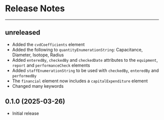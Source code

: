 # Release Notes

---

## unreleased

* Added the `cvdCoefficients` element
* Added the following to `quantityEnumerationString`: Capacitance, Diameter, Isotope, Radius
* Added `enteredBy`, `checkedBy` and `checkedDate` attributes to the `equipment`, `report` and `performanceCheck` elements
* Added `staffEnumerationString` to be used with `checkedBy`, `enteredBy` and `performedBy`
* The `financial` element now includes a `capitalExpenditure` element
* Changed many keywords

## 0.1.0 (2025-03-26)

* Initial release